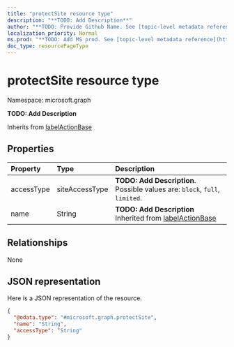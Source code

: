 ```yaml
---
title: "protectSite resource type"
description: "**TODO: Add Description**"
author: "**TODO: Provide Github Name. See [topic-level metadata reference](https://msgo.azurewebsites.net/add/document/guidelines/metadata.html#topic-level-metadata)**"
localization_priority: Normal
ms.prod: "**TODO: Add MS prod. See [topic-level metadata reference](https://msgo.azurewebsites.net/add/document/guidelines/metadata.html#topic-level-metadata)**"
doc_type: resourcePageType
---
```


# protectSite resource type


Namespace: microsoft.graph

**TODO: Add Description**


Inherits from [labelActionBase](../resources/labelactionbase.md)

## Properties
|Property|Type|Description|
|:---|:---|:---|
|accessType|siteAccessType|**TODO: Add Description**. Possible values are: `block`, `full`, `limited`.|
|name|String|**TODO: Add Description** Inherited from [labelActionBase](../resources/labelactionbase.md)|

## Relationships
None

## JSON representation
Here is a JSON representation of the resource.
<!-- {
  "blockType": "resource",
  "@odata.type": "microsoft.graph.protectSite"
}
-->
``` json
{
  "@odata.type": "#microsoft.graph.protectSite",
  "name": "String",
  "accessType": "String"
}
```

